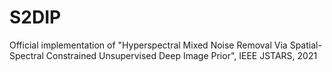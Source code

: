 # S2DIP
Official implementation of "Hyperspectral Mixed Noise Removal Via Spatial-Spectral Constrained Unsupervised Deep Image Prior", IEEE JSTARS, 2021

